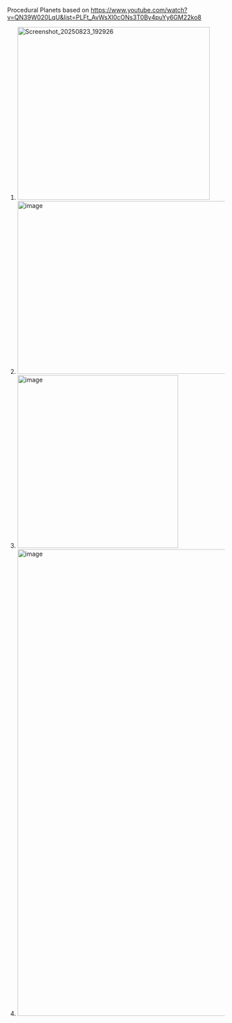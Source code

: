 Procedural Planets based on https://www.youtube.com/watch?v=QN39W020LqU&list=PLFt_AvWsXl0cONs3T0By4puYy6GM22ko8

1. <img width="445" height="400" alt="Screenshot_20250823_192926" src="https://github.com/user-attachments/assets/09f42804-7c21-45d8-a332-7ad123b1e231" />


2. <img width="556" height="400" alt="image" src="https://github.com/user-attachments/assets/fdd570bd-14a0-42b8-9fdd-582ccfaa10c0" />


3. <img width="372" height="400" alt="image" src="https://github.com/user-attachments/assets/aedec315-9376-4bea-9fc7-d0666f13ac5c" />


4. <img width="1920" height="1080" alt="image" src="https://github.com/user-attachments/assets/aee32907-dca8-4042-8068-9389e2064d77" />
